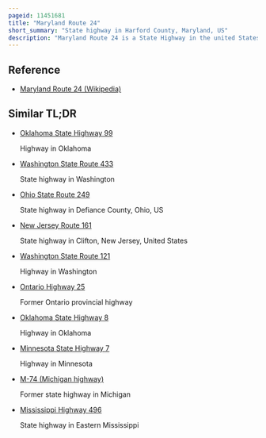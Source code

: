 ```yaml
---
pageid: 11451681
title: "Maryland Route 24"
short_summary: "State highway in Harford County, Maryland, US"
description: "Maryland Route 24 is a State Highway in the united States. S. State of Maryland. The state highway runs 25. 17 Miles from aberdeen proving Ground to edgewood north to the Pennsylvania State Line near Fawn Grove Pennsylvania where the Road becomes stateroute2055. Md24 is the main north-south Highway in Harford County. The southern half of the state highway connects U. S. Route 1 and the county Seat of Bel Air with Aberdeen proving Ground, Us 40, and Interstate 95 through a suburban Corridor. The northern Half of Md24 is a rural Highway which passes through Rocks State Park."
---
```


## Reference

- [Maryland Route 24 (Wikipedia)](https://en.wikipedia.org/?curid=11451681)

## Similar TL;DR

- [Oklahoma State Highway 99](/tldr/en/oklahoma-state-highway-99)

  Highway in Oklahoma

- [Washington State Route 433](/tldr/en/washington-state-route-433)

  State highway in Washington

- [Ohio State Route 249](/tldr/en/ohio-state-route-249)

  State highway in Defiance County, Ohio, US

- [New Jersey Route 161](/tldr/en/new-jersey-route-161)

  State highway in Clifton, New Jersey, United States

- [Washington State Route 121](/tldr/en/washington-state-route-121)

  Highway in Washington

- [Ontario Highway 25](/tldr/en/ontario-highway-25)

  Former Ontario provincial highway

- [Oklahoma State Highway 8](/tldr/en/oklahoma-state-highway-8)

  Highway in Oklahoma

- [Minnesota State Highway 7](/tldr/en/minnesota-state-highway-7)

  Highway in Minnesota

- [M-74 (Michigan highway)](/tldr/en/m-74-michigan-highway)

  Former state highway in Michigan

- [Mississippi Highway 496](/tldr/en/mississippi-highway-496)

  State highway in Eastern Mississippi
